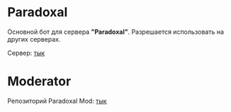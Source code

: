 # Paradoxal
Основной бот для сервера **"Paradoxal"**. Разрешается использовать на других серверах.

Сервер: [тык](https://discord.gg/GZ8ehhH)

# Moderator
Репозиторий Paradoxal Mod: [тык](https://github.com/psychicfreezer/paradoxalmoderator)
